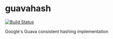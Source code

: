 # guavahash
[![Build Status](https://travis-ci.org/igorcoding/guavahash.svg?branch=master)](https://travis-ci.org/igorcoding/guavahash)

Google's Guava consistent hashing implementation
